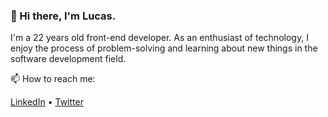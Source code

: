 ### 👋 Hi there, I'm Lucas. 

I'm a 22 years old front-end developer. As an enthusiast of technology, I enjoy the process of problem-solving and learning about new things in the software development field.

📫 How to reach me:  

[LinkedIn](https://www.linkedin.com/in/lucaspassini/) • [Twitter](https://twitter.com/lucaspassini_) 



